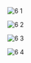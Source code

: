 ![6 1](https://user-images.githubusercontent.com/79792720/162946111-ab5f6cca-1fb4-4741-97b2-e477e55eee1a.png)





![6 2](https://user-images.githubusercontent.com/79792720/162946133-53ef2159-f916-4075-9e5d-f08175a71a04.png)






![6 3](https://user-images.githubusercontent.com/79792720/162949123-6356cb4c-51c0-4318-b82e-30097334191a.png)







![6 4](https://user-images.githubusercontent.com/79792720/162949144-00a9aa61-8f11-43f2-b39b-95050eac7a16.png)
